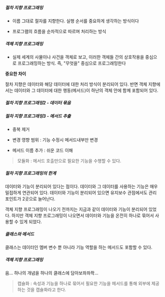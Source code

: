 ##### 절차 지향 프로그래밍

- 이름 그대로 절자를 지향한다. 실행 순서를 중요하게 생각하는 방식이다

- 프로그램의 흐름을 순차적으로 따르며 처리하는 방식



##### 객체 지향 프로그래밍

- 실제 세계의 사물이나 사건을 객체로 보고, 이러한 객체들 간의 상호작용을 중심으로 프로그래밍하는 방식. 즉, "무엇을" 중심으로 프로그래밍한다



**중요한 차이**

절차 지향은 데이터와 해당 데이터에 대한 처리 방식이 분리되어 있다. 반면 객체 지향에서는 데이터와 그 데이터에 대한 행동(메서드)이 하난의 객체 안에 함께 포함되어 있다.



##### 절차 지향 프로그래밍2 - 데이터 묶음

##### 절차 지향 프로그래밍3 - 메서드 추출

- 중복 제거

- 변경 영향 범위 : 기능 수정시 메서드내부만 변경

- 메서드 이름 추가 : 쉬운 코드 이해

> 모듈화 : 메서드 호출만으로 필요한 기능을 수행할 수 있다.



##### 절차 지향 프로그래밍의 한계

데이터와 기능이 분리되어 있다는 점이다. 데이터와 그 데이터를 사용하는 기능은 매우 밀접하게 연관되어 있다. 데이터와 기능이 분리되어 있으면 유지보수 관점에서도 관리 포인트가 2곳으로 늘어난다.

객체 지향 프로그래밍이 나오기 전까지는 지금과 같이 데이터와 기능이 분리되어 있었다. 하지만 객체 지향 프로그래밍이 나오면서 데이터와 기능을 온전히 하나로 묶어서 사용할 수 있게 되었다.



##### 클래스와 메서드

클래스는 데이터인 멤버 변수 뿐 아니라 기능 역할을 하는 메서드도 포함할 수 있다.



##### 객체 지향 프로그래밍

음... 하나의 개념을 하나의 클래스에 담아보좌좌좍...

> 캡슐화 : 속성과 기능을 하나로 묶어서 필요한 기능을 메서드를 통해 외부에 제공하는 것을 캡슐화라고 한다.



